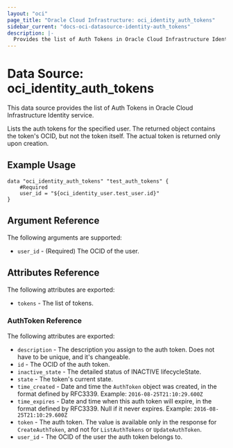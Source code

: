 ```yaml
---
layout: "oci"
page_title: "Oracle Cloud Infrastructure: oci_identity_auth_tokens"
sidebar_current: "docs-oci-datasource-identity-auth_tokens"
description: |-
  Provides the list of Auth Tokens in Oracle Cloud Infrastructure Identity service
---
```


# Data Source: oci_identity_auth_tokens
This data source provides the list of Auth Tokens in Oracle Cloud Infrastructure Identity service.

Lists the auth tokens for the specified user. The returned object contains the token's OCID, but not
the token itself. The actual token is returned only upon creation.


## Example Usage

```hcl
data "oci_identity_auth_tokens" "test_auth_tokens" {
	#Required
	user_id = "${oci_identity_user.test_user.id}"
}
```

## Argument Reference

The following arguments are supported:

* `user_id` - (Required) The OCID of the user.


## Attributes Reference

The following attributes are exported:

* `tokens` - The list of tokens.

### AuthToken Reference

The following attributes are exported:

* `description` - The description you assign to the auth token. Does not have to be unique, and it's changeable.
* `id` - The OCID of the auth token.
* `inactive_state` - The detailed status of INACTIVE lifecycleState.
* `state` - The token's current state.
* `time_created` - Date and time the `AuthToken` object was created, in the format defined by RFC3339.  Example: `2016-08-25T21:10:29.600Z` 
* `time_expires` - Date and time when this auth token will expire, in the format defined by RFC3339. Null if it never expires.  Example: `2016-08-25T21:10:29.600Z` 
* `token` - The auth token. The value is available only in the response for `CreateAuthToken`, and not for `ListAuthTokens` or `UpdateAuthToken`. 
* `user_id` - The OCID of the user the auth token belongs to.

